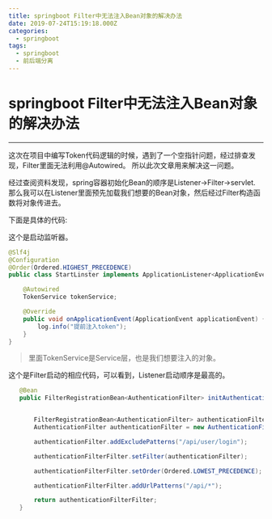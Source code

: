 ```yaml
---
title: springboot Filter中无法注入Bean对象的解决办法
date: 2019-07-24T15:19:18.000Z
categories:
  - springboot
tags:
  - springboot
  - 前后端分离
---
```


# springboot Filter中无法注入Bean对象的解决办法

***

这次在项目中编写Token代码逻辑的时候，遇到了一个空指针问题，经过排查发现，Filter里面无法利用@Autowired。 所以此次文章用来解决这一问题。

经过查阅资料发现，spring容器初始化Bean的顺序是Listener->Filter->servlet. 那么我可以在Listener里面预先加载我们想要的Bean对象，然后经过Filter构造函数将对象传进去。

下面是具体的代码:

这个是启动监听器。

```java
@Slf4j
@Configuration
@Order(Ordered.HIGHEST_PRECEDENCE)
public class StartLinster implements ApplicationListener<ApplicationEvent> {

    @Autowired
    TokenService tokenService;

    @Override
    public void onApplicationEvent(ApplicationEvent applicationEvent) {
        log.info("提前注入token");
    }
}
```

> 里面TokenService是Service层，也是我们想要注入的对象。

这个是Filter启动的相应代码，可以看到，Listener启动顺序是最高的。

```java
   @Bean
   public FilterRegistrationBean<AuthenticationFilter> initAuthenticationFilter(TokenService tokenService){


       FilterRegistrationBean<AuthenticationFilter> authenticationFilterFilter = new FilterRegistrationBean<>();
       AuthenticationFilter authenticationFilter = new AuthenticationFilter(tokenService);

       authenticationFilter.addExcludePatterns("/api/user/login");

       authenticationFilterFilter.setFilter(authenticationFilter);

       authenticationFilterFilter.setOrder(Ordered.LOWEST_PRECEDENCE);

       authenticationFilterFilter.addUrlPatterns("/api/*");

       return authenticationFilterFilter;
   }
```
